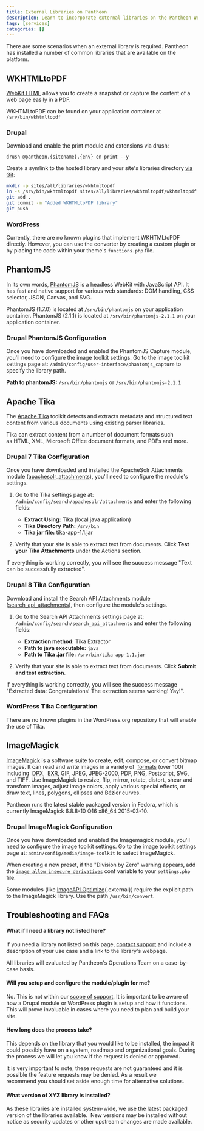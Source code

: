 ```yaml
---
title: External Libraries on Pantheon
description: Learn to incorporate external libraries on the Pantheon Website Management Platform.
tags: [services]
categories: []
---
```

There are some scenarios when an external library is required. Pantheon has installed a number of common libraries that are available on the platform.


<!-- h2 id="pdftk"><a href="https://www.pdflabs.com/tools/pdftk-the-pdf-toolkit/">PDFTK - PDF Tool Kit</a></h2>




<p>In its own words: &quot;If PDF is electronic paper, then pdftk is an electronic staple-remover, hole-punch, binder, secret-decoder-ring, and X-Ray-glasses. Pdftk is a simple tool for doing everyday things with PDF documents.&quot;</p>


<p>PDFTK can be found on your application container @ /usr/bin/pdftk. The current version supported on Pantheon is 1.44.</p>


<p>To install, add&nbsp;<br />
To install, first put your development site in SFTP mode. Then, execute the following commands from your local terminal:</p>


<pre class="terminal">
drush @pantheon.SITENAME.ENV dl pdftk token libraries
drush @pantheon.SITENAME.ENV en pdftk
</pre // -->
## WKHTMLtoPDF

[WebKit HTML](https://wkhtmltopdf.org/) allows you to create a snapshot or capture the content of a web page easily in a PDF.

WKHTMLtoPDF can be found on your application container at `/srv/bin/wkhtmltopdf`

### Drupal
Download and enable the print module and extensions via drush:
```
drush @pantheon.{sitename}.{env} en print --y
```
Create a symlink to the hosted library and your site's libraries directory [via Git](/docs/git/#clone-your-site-codebase):
```bash
mkdir -p sites/all/libraries/wkhtmltopdf
ln -s /srv/bin/wkhtmltopdf sites/all/libraries/wkhtmltopdf/wkhtmltopdf
git add .
git commit -m "Added WKHTMLtoPDF library"
git push
```
### WordPress
Currently, there are no known plugins that implement WKHTMLtoPDF directly. However, you can use the converter by creating a custom plugin or by placing the code within your theme's `functions.php` file.

## PhantomJS

In its own words, [PhantomJS](https://github.com/ariya/phantomjs/) is a headless WebKit with JavaScript API. It has fast and native support for various web standards: DOM handling, CSS selector, JSON, Canvas, and SVG.

PhantomJS (1.7.0) is located at `/srv/bin/phantomjs` on your application container.
PhantomJS (2.1.1) is located at `/srv/bin/phantomjs-2.1.1` on your application container.

### Drupal PhantomJS Configuration

Once you have downloaded and enabled the PhantomJS Capture module, you'll need to configure the image toolkit settings. Go to the image toolkit settings page at: `/admin/config/user-interface/phantomjs_capture` to specify the library path.

**Path to phantomJS:** `/srv/bin/phantomjs` or `/srv/bin/phantomjs-2.1.1`


## Apache Tika

The [Apache Tika](https://tika.apache.org//) toolkit detects and extracts metadata and structured text content from various documents using existing parser libraries.

Tika can extract content from a number of document formats such as HTML, XML, Microsoft Office document formats, and PDFs and more.

### Drupal 7 Tika Configuration

Once you have downloaded and installed the ApacheSolr Attachments module ([apachesolr_attachments](https://www.drupal.org/project/apachesolr_attachments)), you'll need to configure the module's settings.

1. Go to the Tika settings page at: `/admin/config/search/apachesolr/attachments` and enter the following fields:

   * **Extract Using:** Tika (local java application)
   * **Tika Directory Path:** `/srv/bin`
   * **Tika jar file:** tika-app-1.1.jar

2. Verify that your site is able to extract text from documents. Click **Test your Tika Attachments** under the Actions section.

If everything is working correctly, you will see the success message "Text can be successfully extracted".

### Drupal 8 Tika Configuration

Download and install the Search API Attachments module ([search_api_attachments](https://www.drupal.org/project/search_api_attachments)), then configure the module's settings.

1. Go to the Search API Attachments settings page at: `/admin/config/search/search_api_attachments` and enter the following fields:

   * **Extraction method:** Tika Extractor
   * **Path to java executable:** `java`
   * **Path to Tika .jar file:** `/srv/bin/tika-app-1.1.jar`

2. Verify that your site is able to extract text from documents. Click **Submit and test extraction**.

If everything is working correctly, you will see the success message "Extracted data: Congratulations! The extraction seems working! Yay!".

### WordPress Tika Configuration
There are no known plugins in the WordPress.org repository that will enable the use of Tika.

## ImageMagick

[ImageMagick](https://www.imagemagick.org/script/index.php) is a software suite to create, edit, compose, or convert bitmap images. It can read and write images in a variety of  [formats](https://www.imagemagick.org/script/formats.php) (over 100) including  [DPX](https://www.imagemagick.org/script/motion-picture.php),  [EXR](https://www.imagemagick.org/script/high-dynamic-range.php), GIF, JPEG, JPEG-2000, PDF, PNG, Postscript, SVG, and TIFF. Use ImageMagick to resize, flip, mirror, rotate, distort, shear and transform images, adjust image colors, apply various special effects, or draw text, lines, polygons, ellipses and Bézier curves. 

Pantheon runs the latest stable packaged version in Fedora, which is currently ImageMagick 6.8.8-10 Q16 x86_64 2015-03-10.

### Drupal ImageMagick Configuration

Once you have downloaded and enabled the Imagemagick module, you'll need to configure the image toolkit settings. Go to the image toolkit settings page at: `admin/config/media/image-toolkit` to select ImageMagick.

When creating a new preset, if the "Division by Zero" warning appears, add the [`image_allow_insecure_derivatives`](https://www.drupal.org/project/image_allow_insecure_derivatives) conf variable to your `settings.php` file.

Some modules (like [ImageAPI Optimize](https://www.drupal.org/project/imageapi_optimize){.external}) require the explicit path to the ImageMagick library. Use the path `/usr/bin/convert`.

## Troubleshooting and FAQs
#### What if I need a library not listed here?
If you need a library not listed on this page, [contact support](/docs/support) and include a description of your use case and a link to the library's webpage.

All libraries will evaluated by Pantheon's Operations Team on a case-by-case basis.

#### Will you setup and configure the module/plugin for me?
No. This is not within our [scope of support](/docs/support/#scope-of-support). It is important to be aware of how a Drupal module or WordPress plugin is setup and how it functions. This will prove invaluable in cases where you need to plan and build your site.

#### How long does the process take?
This depends on the library that you would like to be installed, the impact it could possibly have on a system, roadmap and organizational goals. During the process we will let you know if the request is denied or approved.

It is very important to note, these requests are not guaranteed and it is possible the feature requests may be denied. As a result we recommend you should set aside enough time for alternative solutions.

#### What version of XYZ library is installed?
As these libraries are installed system-wide, we use the latest packaged version of the libraries available.  New versions may be installed without notice as security updates or other upstream changes are made available.

